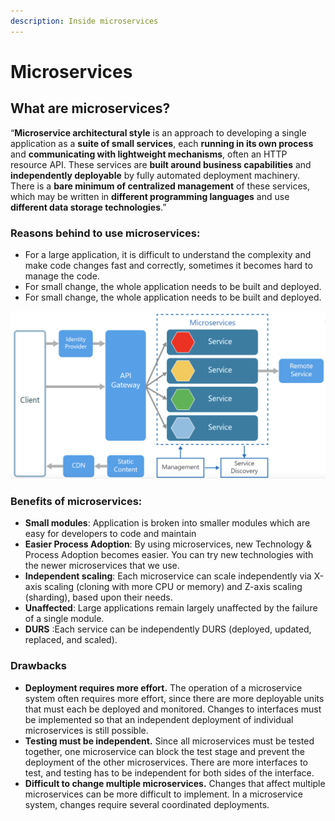 ```yaml
---
description: Inside microservices
---
```


# Microservices

## What are microservices?

“**Microservice architectural style** is an approach to developing a single application as a **suite of small services**, each **running in its own process** and **communicating with lightweight mechanisms**, often an HTTP resource API. These services are **built around business capabilities** and **independently deployable** by fully automated deployment machinery. There is a **bare minimum of centralized management** of these services, which may be written in **different programming languages** and use **different data storage technologies**.”

### Reasons behind to use microservices:

* For a large application, it is difficult to understand the complexity and make code changes fast and correctly, sometimes it becomes hard to manage the code.
* For small change, the whole application needs to be built and deployed.
* For small change, the whole application needs to be built and deployed.

![Microservice - Middleware &amp; Design Patterns](../.gitbook/assets/image%20%283%29.png)

### **Benefits of microservices:**

* **Small modules**: Application is broken into smaller modules which are easy for developers to code and maintain
* **Easier Process Adoption**: By using microservices, new Technology & Process Adoption becomes easier. You can try new technologies with the newer microservices that we use.
* **Independent scaling**: Each microservice can scale independently via X-axis scaling \(cloning with more CPU or memory\) and Z-axis scaling \(sharding\), based upon their needs.
* **Unaffected**: Large applications remain largely unaffected by the failure of a single module.
* **DURS** :Each service can be independently DURS \(deployed, updated, replaced, and scaled\).

### Drawbacks

* **Deployment requires more effort.** The operation of a microservice system often requires more effort, since there are more deployable units that must each be deployed and monitored. Changes to interfaces must be implemented so that an independent deployment of individual microservices is still possible.
* **Testing must be independent.** Since all microservices must be tested together, one microservice can block the test stage and prevent the deployment of the other microservices. There are more interfaces to test, and testing has to be independent for both sides of the interface.
* **Difficult to change multiple microservices.** Changes that affect multiple microservices can be more difficult to implement. In a microservice system, changes require several coordinated deployments.


